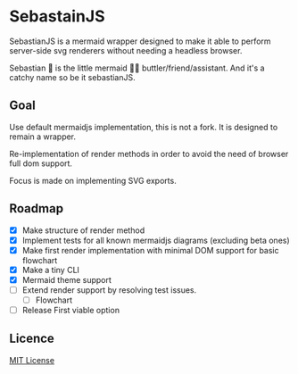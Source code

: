 # SebastainJS

SebastianJS is a mermaid wrapper designed to make it able to perform server-side svg renderers without needing a headless browser.

Sebastian :crab: is the little mermaid :mermaid: buttler/friend/assistant. And it's a catchy name so be it sebastianJS.

## Goal

Use default mermaidjs implementation, this is not a fork. It is designed to remain a wrapper.

Re-implementation of render methods in order to avoid the need of browser full dom support.

Focus is made on implementing SVG exports.

## Roadmap

- [x] Make structure of render method
- [x] Implement tests for all known mermaidjs diagrams (excluding beta ones)
- [x] Make first render implementation with minimal DOM support for basic flowchart
- [x] Make a tiny CLI
- [x] Mermaid theme support
- [ ] Extend render support by resolving test issues.
    - [ ] Flowchart
- [ ] Release First viable option

## Licence

[MIT License](./LICENSE.md)
